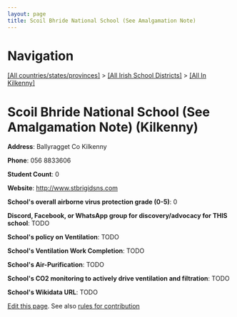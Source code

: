```yaml
---
layout: page
title: Scoil Bhride National School (See Amalgamation Note)
---
```

# Navigation

[[All countries/states/provinces]](../../..) > [[All Irish School Districts]](../..) > [[All In Kilkenny]](..)

# Scoil Bhride National School (See Amalgamation Note) (Kilkenny)

**Address**: Ballyragget Co Kilkenny

**Phone**: 056 8833606

**Student Count**: 0

**Website**: <http://www.stbrigidsns.com>

**School's overall airborne virus protection grade (0-5)**: 0

**Discord, Facebook, or WhatsApp group for discovery/advocacy for THIS school**: TODO

**School's policy on Ventilation**: TODO

**School's Ventilation Work Completion**: TODO

**School's Air-Purification**: TODO

**School's CO2 monitoring to actively drive ventilation and filtration**: TODO

**School's Wikidata URL**: TODO


[Edit this page](https://github.com/ventilate-schools/Ireland/edit/main/./Kilkenny/Scoil_Bhride_National_School_(See_Amalgamation_Note).md). See also [rules for contribution](../../../contribution-rules/)